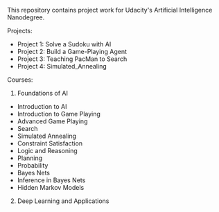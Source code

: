 This repository contains project work for Udacity's Artificial Intelligence Nanodegree.

Projects:

- Project 1: Solve a Sudoku with AI
- Project 2: Build a Game-Playing Agent
- Project 3: Teaching PacMan to Search
- Project 4: Simulated_Annealing

Courses:
1. Foundations of AI
- Introduction to AI
- Introduction to Game Playing
- Advanced Game Playing
- Search
- Simulated Annealing
- Constraint Satisfaction
- Logic and Reasoning
- Planning
- Probability
- Bayes Nets
- Inference in Bayes Nets
- Hidden Markov Models

2. Deep Learning and Applications
